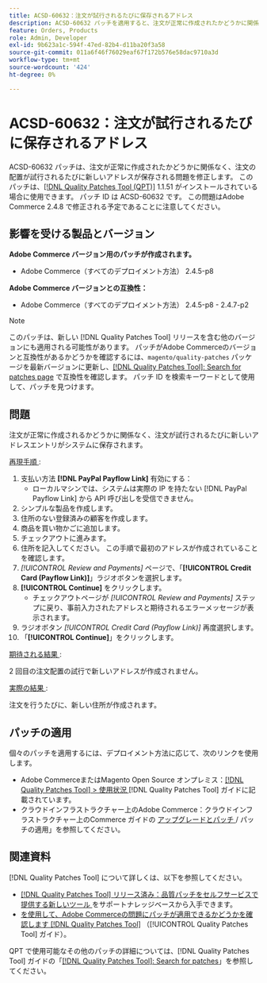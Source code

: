 ```yaml
---
title: ACSD-60632：注文が試行されるたびに保存されるアドレス
description: ACSD-60632 パッチを適用すると、注文が正常に作成されたかどうかに関係なく、注文の試行のたびに新しいアドレスが保存されるAdobe Commerceの問題が修正されます。
feature: Orders, Products
role: Admin, Developer
exl-id: 9b623a1c-594f-47ed-82b4-d11ba20f3a58
source-git-commit: 011a6f46f76029eaf67f172b576e58dac9710a3d
workflow-type: tm+mt
source-wordcount: '424'
ht-degree: 0%

---
```


# ACSD-60632：注文が試行されるたびに保存されるアドレス

ACSD-60632 パッチは、注文が正常に作成されたかどうかに関係なく、注文の配置が試行されるたびに新しいアドレスが保存される問題を修正します。 このパッチは、[[!DNL Quality Patches Tool (QPT)]](https://experienceleague.adobe.com/ja/docs/commerce-operations/tools/quality-patches-tool/quality-patches-tool-to-self-serve-quality-patches) 1.1.51 がインストールされている場合に使用できます。 パッチ ID は ACSD-60632 です。 この問題はAdobe Commerce 2.4.8 で修正される予定であることに注意してください。

## 影響を受ける製品とバージョン

**Adobe Commerce バージョン用のパッチが作成されます。**

* Adobe Commerce（すべてのデプロイメント方法） 2.4.5-p8

**Adobe Commerce バージョンとの互換性：**

* Adobe Commerce（すべてのデプロイメント方法） 2.4.5-p8 - 2.4.7-p2

>[!NOTE]
>
>このパッチは、新しい [!DNL Quality Patches Tool] リリースを含む他のバージョンにも適用される可能性があります。 パッチがAdobe Commerceのバージョンと互換性があるかどうかを確認するには、`magento/quality-patches` パッケージを最新バージョンに更新し、[[!DNL Quality Patches Tool]: Search for patches page](https://experienceleague.adobe.com/tools/commerce-quality-patches/index.html?lang=ja) で互換性を確認します。 パッチ ID を検索キーワードとして使用して、パッチを見つけます。

## 問題

注文が正常に作成されるかどうかに関係なく、注文が試行されるたびに新しいアドレスエントリがシステムに保存されます。

<u> 再現手順 </u>:

1. 支払い方法 **[!DNL PayPal Payflow Link]** 有効にする：
   * ローカルマシンでは、システムは実際の IP を持たない [!DNL PayPal Payflow Link] から API 呼び出しを受信できません。
1. シンプルな製品を作成します。
1. 住所のない登録済みの顧客を作成します。
1. 商品を買い物かごに追加します。
1. チェックアウトに進みます。
1. 住所を記入してください。 この手順で最初のアドレスが作成されていることを確認します。
1. *[!UICONTROL Review and Payments]* ページで、「**[!UICONTROL Credit Card (Payflow Link)]**」ラジオボタンを選択します。
1. **[!UICONTROL Continue]** をクリックします。
   * チェックアウトページが *[!UICONTROL Review and Payments]* ステップに戻り、事前入力されたアドレスと期待されるエラーメッセージが表示されます。
1. ラジオボタン *[!UICONTROL Credit Card (Payflow Link)]* 再度選択します。
1. 「**[!UICONTROL Continue]**」をクリックします。

<u> 期待される結果 </u>:

2 回目の注文配置の試行で新しいアドレスが作成されません。

<u> 実際の結果 </u>:

注文を行うたびに、新しい住所が作成されます。

## パッチの適用

個々のパッチを適用するには、デプロイメント方法に応じて、次のリンクを使用します。

* Adobe CommerceまたはMagento Open Source オンプレミス：[[!DNL Quality Patches Tool] > 使用状況 ](https://experienceleague.adobe.com/docs/commerce-operations/tools/quality-patches-tool/usage.html?lang=ja) [!DNL Quality Patches Tool] ガイドに記載されています。
* クラウドインフラストラクチャー上のAdobe Commerce：クラウドインフラストラクチャー上のCommerce ガイドの [ アップグレードとパッチ ](https://experienceleague.adobe.com/docs/commerce-cloud-service/user-guide/develop/upgrade/apply-patches.html?lang=ja)/ パッチの適用」を参照してください。

## 関連資料

[!DNL Quality Patches Tool] について詳しくは、以下を参照してください。

* [[!DNL Quality Patches Tool]  リリース済み：品質パッチをセルフサービスで提供する新しいツール ](https://experienceleague.adobe.com/ja/docs/commerce-operations/tools/quality-patches-tool/quality-patches-tool-to-self-serve-quality-patches) をサポートナレッジベースから入手できます。
* [ を使用して、Adobe Commerceの問題にパッチが適用できるかどうかを確認します  [!DNL Quality Patches Tool]](/help/tools/quality-patches-tool/patches-available-in-qpt/check-patch-for-magento-issue-with-magento-quality-patches.md) （[!UICONTROL Quality Patches Tool] ガイド）。

QPT で使用可能なその他のパッチの詳細については、[!DNL Quality Patches Tool] ガイドの「[[!DNL Quality Patches Tool]: Search for patches](https://experienceleague.adobe.com/tools/commerce-quality-patches/index.html?lang=ja)」を参照してください。
